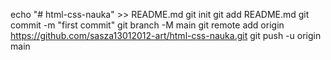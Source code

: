 echo "# html-css-nauka" >> README.md
git init
git add README.md
git commit -m "first commit"
git branch -M main
git remote add origin https://github.com/sasza13012012-art/html-css-nauka.git
git push -u origin main
